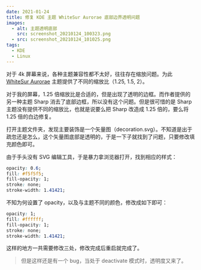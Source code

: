 ```yaml
---
date: 2021-01-24
title: 修复 KDE 主题 WhiteSur Aurorae 底部边界透明问题
images:
  - alt: 主题透明底部
    src: screenshot_20210124_100323.png
  - src: screenshot_20210124_101025.png
tags:
  - KDE
  - Linux
---
```

对于 4k 屏幕来说，各种主题兼容性都不太好，往往存在缩放问题。为此 [WhiteSur Aurorae](https://store.kde.org/p/1398835/) 主题提供了不同的缩放比（1.25, 1.5, 2）。

对于我的屏幕，1.25 倍缩放比是合适的，但是出现了透明的边框。而作者提供的另一种主题 Sharp 消去了底部边框，所以没有这个问题。但是很可惜的是 Sharp 主题没有提供不同的缩放比，也就是说要么把 Sharp 改造成 1.25 倍的，要么将 1.25 倍的白边修复。

打开主题文件夹，发现主要装饰是一个矢量图（decoration.svg）。不知道是出于疏忽还是怎么，这个矢量图底部是透明的，于是一下子就找到了问题，只要修改填充颜色即可。

由于手头没有 SVG 编辑工具，于是暴力拿浏览器打开，找到相应的样式：

```css
opacity: 0.6;
fill: #f5f5f5;
fill-opacity: 1;
stroke: none;
stroke-width: 1.41421;
```

不知为何设置了 opacity，以及与主题不同的颜色，修改成如下即可：

```css
opacity: 1;
fill: #ffffff;
fill-opacity: 1;
stroke: none;
stroke-width: 1.41421;
```

这样的地方一共需要修改三处，修改完成后重启就完成了。

> 但是这样还是有一个 bug，当处于 deactivate 模式时，透明度又来了。